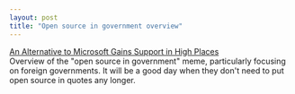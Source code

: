 ```yaml
---
layout: post
title: "Open source in government overview"
---
```




<a href="http://www.nytimes.com/2002/09/05/technology/05CODE.html">An Alternative to Microsoft Gains Support in High Places</a><br>
Overview of the "open source in government" meme, particularly focusing on foreign governments. It will be a good day when they don't need to put open source in quotes any longer.


